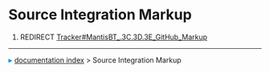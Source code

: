 # Source Integration Markup
1.  REDIRECT [Tracker\#MantisBT\_.3C.3D.3E\_GitHub\_Markup](Tracker#MantisBT_.3C.3D.3E_GitHub_Markup.md)



---
![](images/Right_arrow.png) [documentation index](../README.md) > Source Integration Markup
